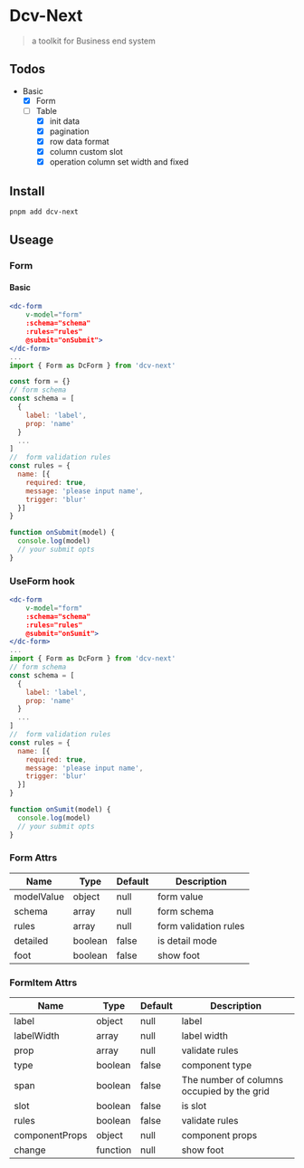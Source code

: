 # Dcv-Next

> a toolkit for Business end system

## Todos

- Basic
  - [x] Form
  - [ ] Table
    - [x] init data
    - [x] pagination
    - [x] row data format
    - [x] column custom slot
    - [x] operation column set width and fixed

## Install

```sh
pnpm add dcv-next
```

## Useage

### Form

#### Basic

```jsx
<dc-form
    v-model="form"
    :schema="schema"
    :rules="rules"
    @submit="onSubmit">
</dc-form>
...
import { Form as DcForm } from 'dcv-next'

const form = {}
// form schema
const schema = [
  {
    label: 'label',
    prop: 'name'
  }
  ...
]
//  form validation rules
const rules = {
  name: [{
    required: true,
    message: 'please input name',
    trigger: 'blur'
  }]
}

function onSubmit(model) {
  console.log(model)
  // your submit opts
}
```

### UseForm hook

```jsx
<dc-form
    v-model="form"
    :schema="schema"
    :rules="rules"
    @submit="onSumit">
</dc-form>
...
import { Form as DcForm } from 'dcv-next'
// form schema
const schema = [
  {
    label: 'label',
    prop: 'name'
  }
  ...
]
//  form validation rules
const rules = {
  name: [{
    required: true,
    message: 'please input name',
    trigger: 'blur'
  }]
}

function onSumit(model) {
  console.log(model)
  // your submit opts
}
```

### Form Attrs

| Name       | Type    | Default | Description           |
| ---------- | ------- | ------- | --------------------- |
| modelValue | object  | null    | form value            |
| schema     | array   | null    | form schema           |
| rules      | array   | null    | form validation rules |
| detailed   | boolean | false   | is detail mode        |
| foot       | boolean | false   | show foot             |

### FormItem Attrs

| Name           | Type     | Default | Description                                |
| -------------- | -------- | ------- | ------------------------------------------ |
| label          | object   | null    | label                                      |
| labelWidth     | array    | null    | label width                                |
| prop           | array    | null    | validate rules                             |
| type           | boolean  | false   | component type                             |
| span           | boolean  | false   | The number of columns occupied by the grid |
| slot           | boolean  | false   | is slot                                    |
| rules          | boolean  | false   | validate rules                             |
| componentProps | object   | null    | component props                            |
| change         | function | null    | show foot                                  |
